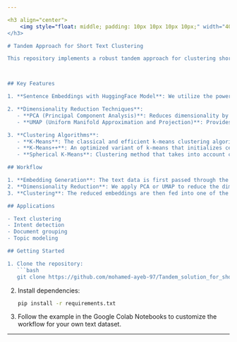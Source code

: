 ```yaml
---

<h3 align="center">
    <img style="float: middle; padding: 10px 10px 10px 10px;" width="400" height="260" src="Assets/clust.png" />
</h3>

# Tandem Approach for Short Text Clustering

This repository implements a robust tandem approach for clustering short texts, leveraging state-of-the-art natural language processing (NLP) techniques. By using sentence embeddings, dimensionality reduction, and clustering algorithms, this solution effectively groups semantically similar texts.



## Key Features

1. **Sentence Embeddings with HuggingFace Model**: We utilize the powerful `all-MiniLM-L6-v2` model from Hugging Face's Sentence Transformers to generate high-quality sentence embeddings. This model provides rich representations of short text with its compact and efficient architecture.

2. **Dimensionality Reduction Techniques**:
   - **PCA (Principal Component Analysis)**: Reduces dimensionality by projecting embeddings onto principal components while retaining as much variance as possible.
   - **UMAP (Uniform Manifold Approximation and Projection)**: Provides high-performance non-linear dimensionality reduction to enhance clustering results.

3. **Clustering Algorithms**:
   - **K-Means**: The classical and efficient k-means clustering algorithm, grouping points based on geometric proximity.
   - **K-Means++**: An optimized variant of k-means that initializes centroids to improve convergence speed and cluster quality.
   - **Spherical K-Means**: Clustering method that takes into account cosine similarity between embeddings, making it ideal for text data.

## Workflow

1. **Embedding Generation**: The text data is first passed through the `all-MiniLM-L6-v2` model to generate sentence embeddings.
2. **Dimensionality Reduction**: We apply PCA or UMAP to reduce the dimensionality of the embeddings, making clustering more efficient and effective.
3. **Clustering**: The reduced embeddings are then fed into one of the clustering algorithms (K-Means, K-Means++, or Spherical K-Means) to obtain clusters of semantically related texts.

## Applications

- Text clustering
- Intent detection
- Document grouping
- Topic modeling

## Getting Started

1. Clone the repository:
   ```bash
   git clone https://github.com/mohamed-ayeb-97/Tandem_solution_for_short_text_clustering.git
   ```

2. Install dependencies:
   ```bash
   pip install -r requirements.txt
   ```

3. Follow the example in the Google Colab Notebooks to customize the workflow for your own text dataset.

---
```

